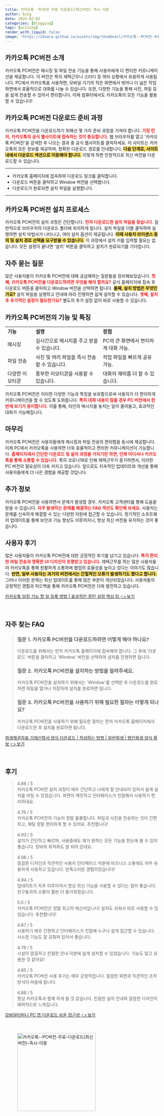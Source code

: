```yaml
---
title: 카카오톡  PC버전 무료 다운로드(최신버전) 즉시 이용
author: bing
date: 2025-02-02
categories: [Blogging]
tags: [writing]
render_with_liquid: false
image: 'https://24nara.github.io/assets/img/thumbnail/카카오톡--PC버전-무료-다운로드(최신버전)-즉시-이용.webp'
---
```



<h2 id='카카오톡_PC버전_소개'>카카오톡 PC버전 소개</h2>

<p>카카오톡 PC버전은 메시징 및 파일 전송 기능을 통해 사용자에게 더 편리한 커뮤니케이션을 제공합니다. 이 버전은 특히 재택근무나 스터디 등 여러 상황에서 유용하게 사용됩니다. PC에서 카카오톡을 사용하면, 모바일 기기의 작은 화면에서 벗어나 더 넓은 작업 화면에서 효율적으로 대화를 나눌 수 있습니다. 또한, 다양한 기능을 통해 사진, 파일 등을 쉽게 전송할 수 있어서 편리합니다. 이제 컴퓨터에서도 카카오톡의 모든 기능을 활용할 수 있습니다!</p>

<h2 id='다운로드_준비_과정'>카카오톡 PC버전 다운로드 준비 과정</h2>

<p>카카오톡 PC버전을 다운로드하기 위해선 몇 가지 준비 과정을 거쳐야 합니다. <b><span style="color: #ee2323;">가장 먼저, 카카오톡의 공식 웹사이트에 접속하는 것이 중요합니다.</span></b> 웹 브라우저를 열고 '카카오톡 PC버전'을 검색한 후 나오는 결과 중 공식 웹사이트를 클릭하세요. 이 사이트는 카카오톡의 모든 정보를 제공하며, 정확한 다운로드 경로를 안내합니다. <b><span style="background-color: #ffe066;">다음 단계로, 사이트 내에서 다운로드 섹션으로 이동해야 합니다.</span></b> 이렇게 하면 안정적으로 최신 버전을 다운로드할 수 있습니다.</p>

<hr />

<ul>
    <li>카카오톡 홈페이지에 접속하여 다운로드 링크를 클릭합니다.</li>
    <li>다운로드 버튼을 클릭하고 Window 버전을 선택합니다.</li>
    <li>다운로드가 완료되면 설치 파일을 실행합니다.</li>
</ul>

<hr />

<h2 id='설치_프로세스'>카카오톡 PC버전 설치 프로세스</h2>

<p>카카오톡 PC버전의 설치 과정은 간단합니다. <b><span style="color: #ee2323;">먼저 다운로드한 설치 파일을 찾습니다.</span></b> 일반적으로 브라우저의 다운로드 폴더에 위치하게 됩니다. 설치 파일을 더블 클릭하여 실행하면 설치 마법사가 나타나고, 여러 설치 옵션이 제공됩니다. <b><span style="background-color: #ffe066;">이때 사용자 라이센스 동의 및 설치 경로 선택을 요구받을 수 있습니다.</span></b> 이 과정에서 설치 키를 입력할 필요는 없습니다. 모든 설정이 끝나면 '설치' 버튼을 클릭하고 설치가 완료되기를 기다립니다.</p>

<h2 id='자주묻는_질문'>자주 묻는 질문</h2>

<p>많은 사용자들이 카카오톡 PC버전에 대해 궁금해하는 질문들을 정리해보았습니다. <b><span style="color: #ee2323;">첫째, 카카오톡 PC버전을 다운로드하려면 무엇을 해야 할까요?</span></b> 공식 홈페이지에 접속 후 다운로드 버튼을 클릭하고 Window 버전을 선택하면 됩니다. <b><span style="background-color: #ffe066;">둘째, 설치 방법은 무엇인가요?</span></b> 설치 파일을 실행하고 안내에 따라 진행하면 쉽게 설치할 수 있습니다. <b><span style="color: #ee2323;">셋째, 설치 후 추가적인 설정이 필요한가요?</span></b> 별도의 추가 설정 없이 바로 사용할 수 있습니다.</p>

<h2 id='기능_및_특징'>카카오톡 PC버전의 기능 및 특징</h2>

<table>
    <tr>
        <td><b>기능</b></td>
        <td><b>설명</b></td>
        <td><b>장점</b></td>
    </tr>
    <tr>
        <td>메시징</td>
        <td>실시간으로 메시지를 주고 받을 수 있습니다.</td>
        <td>PC의 큰 화면에서 편리하게 대화 가능.</td>
    </tr>
    <tr>
        <td>파일 전송</td>
        <td>사진 및 여러 파일을 즉시 전송할 수 있습니다.</td>
        <td>작업 파일을 빠르게 공유 가능.</td>
    </tr>
    <tr>
        <td>다양한 이모티콘</td>
        <td>풍부한 이모티콘을 사용할 수 있습니다.</td>
        <td>대화의 재미를 더 할 수 있습니다.</td>
    </tr>
</table>

<p>카카오톡 PC버전은 이러한 다양한 기능과 특징을 보유함으로써 사용자가 더 편리하게 커뮤니케이션을 할 수 있도록 도와줍니다. <b><span style="color: #ee2323;">특히 대화 내용이 많을 경우 PC 버전에서 한 번에 보기가 용이합니다.</span></b> 이를 통해, 타인의 메시지를 놓치는 일이 줄어들고, 효과적인 대화가 가능해집니다.</p>

<h2 id='마무리'>마무리</h2>

<p>카카오톡 PC버전은 사용자들에게 메시징과 파일 전송의 편리함을 동시에 제공합니다. 이제 PC에서 카카오톡을 사용하면 더욱 효율적이고 편리한 커뮤니케이션이 가능합니다. <b><span style="color: #ee2323;">홈페이지에서 간단한 다운로드 및 설치 과정을 거치기만 하면, 언제 어디서나 카카오톡을 통해 소통할 수 있습니다.</span></b> 특히 코로나19로 인해 재택근무가 증가하면서, 이러한 PC 버전의 필요성이 더욱 커지고 있습니다. 앞으로도 지속적인 업데이트와 개선을 통해 사용자들에게 더 나은 경험을 제공할 것입니다.</p>

<h2 id='추가정보'>추가 정보</h2>

<p>카카오톡 PC버전을 사용하면서 문제가 발생할 경우, 카카오톡 고객센터를 통해 도움을 받을 수 있습니다. <b><span style="color: #ee2323;">자주 발생하는 문제를 해결하는 FAQ 섹션도 확인해 보세요.</span></b> 사용자는 문제를 신속하게 해결할 수 있는 다양한 자원에 접근할 수 있습니다. 정기적인 소프트웨어 업데이트를 통해 보안과 기능 향상도 이루어지니, 항상 최신 버전을 유지하는 것이 좋습니다.</p>

<h2 id='사용자_후기'>사용자 후기</h2>

<p>많은 사용자들이 카카오톡 PC버전에 대한 긍정적인 후기를 남기고 있습니다. <b><span style="color: #ee2323;">특히 편리한 파일 전송과 명확한 UI 디자인이 호평받고 있습니다.</span></b> 재택근무를 하는 많은 사용자들이 카카오톡을 통해 원활하게 소통하며 협업의 효율성을 높이고 있다는 이야기도 많습니다. <b><span style="background-color: #ffe066;">반면, 일부 사용자는 과거의 버전에서는 간헐적인 오류가 발생하기도 했다고 합니다.</span></b> 그러나 이러한 문제는 최신 업데이트를 통해 많은 부분이 개선되었습니다. 사용자들의 긍정적인 경험과 피드백을 통해 카카오톡 PC버전은 더욱 발전하고 있습니다.</p>


<p><a class="click-button" title="카카오톡 일정 기능 할 일 등록 방법 | 효과적인 루틴 설정 핵심 팁" href="https://24nara.github.io/posts/%EC%B9%B4%EC%B9%B4%EC%98%A4%ED%86%A1-%EC%9D%BC%EC%A0%95-%EA%B8%B0%EB%8A%A5-%ED%95%A0-%EC%9D%BC-%EB%93%B1%EB%A1%9D-%EB%B0%A9%EB%B2%95-%ED%9A%A8%EA%B3%BC%EC%A0%81%EC%9D%B8-%EB%A3%A8%ED%8B%B4-%EC%84%A4%EC%A0%95-%ED%95%B5%EC%8B%AC-%ED%8C%81/" rel="dofollow">카카오톡 일정 기능 할 일 등록 방법 | 효과적인 루틴 설정 핵심 팁 👈 보기</a></p><br>
<h2 id='자주_찾는_FAQ'>자주 찾는 FAQ</h2>
<div itemscope="" itemtype="https://schema.org/FAQPage"> 
<blockquote> 
<div itemscope="" itemprop="mainEntity" itemtype="https://schema.org/Question"> 
<h3 itemprop="name">질문 1. 카카오톡 PC버전을 다운로드하려면 어떻게 해야 하나요?</h3> 
<div itemscope="" itemprop="acceptedAnswer" itemtype="https://schema.org/Answer"> 
<span itemprop="text"> 
<p>다운로드를 위해서는 먼저 카카오톡 홈페이지에 접속해야 합니다. 그 후에 '다운로드' 버튼을 클릭하고 'Window' 버전을 선택하여 설치를 진행하면 됩니다.</p> 
</span> 
</div> 
</div> 

<div itemscope="" itemprop="mainEntity" itemtype="https://schema.org/Question"> 
<h3 itemprop="name">질문 2. 카카오톡 PC버전을 설치하는 방법을 알려주세요.</h3> 
<div itemscope="" itemprop="acceptedAnswer" itemtype="https://schema.org/Answer"> 
<span itemprop="text"> 
<p>카카오톡 PC버전을 설치하기 위해서는 'Window'를 선택한 후 다운로드를 완료하면 파일을 열거나 저장하여 설치를 완료하면 됩니다.</p> 
</span> 
</div> 
</div> 

<div itemscope="" itemprop="mainEntity" itemtype="https://schema.org/Question"> 
<h3 itemprop="name">질문 3. 카카오톡 PC버전을 사용하기 위해 필요한 절차는 어떻게 되나요?</h3> 
<div itemscope="" itemprop="acceptedAnswer" itemtype="https://schema.org/Answer"> 
<span itemprop="text"> 
<p>카카오톡 PC버전을 사용하기 위해 필요한 절차는 먼저 카카오톡 홈페이지에서 다운로드한 후 설치를 완료하면 됩니다.</p> 
</span> 
</div> 
</div> 
</blockquote> 
</div>
<p><a class="click-button" title="회생채권자표 기재신청서 양식 다운로드 | 작성하는 방법 | 일반회생 | 법인회생 양식 확보" href="https://24nara.github.io/posts/%ED%9A%8C%EC%83%9D%EC%B1%84%EA%B6%8C%EC%9E%90%ED%91%9C-%EA%B8%B0%EC%9E%AC%EC%8B%A0%EC%B2%AD%EC%84%9C-%EC%96%91%EC%8B%9D-%EB%8B%A4%EC%9A%B4%EB%A1%9C%EB%93%9C-%EC%9E%91%EC%84%B1%ED%95%98%EB%8A%94-%EB%B0%A9%EB%B2%95-%EC%9D%BC%EB%B0%98%ED%9A%8C%EC%83%9D-%EB%B2%95%EC%9D%B8%ED%9A%8C%EC%83%9D-%EC%96%91%EC%8B%9D-%ED%99%95%EB%B3%B4/" rel="dofollow">회생채권자표 기재신청서 양식 다운로드 | 작성하는 방법 | 일반회생 | 법인회생 양식 확보 👈 보기</a></p><br>
<h2 id='후기'>후기</h2>
<div itemscope itemtype="https://schema.org/Product">
  <blockquote>
  <div itemprop="review" itemscope itemtype="https://schema.org/Review">
      <div itemprop="reviewRating" itemscope itemtype="https://schema.org/Rating"> <span itemprop="ratingValue">4.86</span> / <span itemprop="bestRating">5</span> </div>
      <span itemprop="reviewBody">카카오톡 PC버전 설치 과정이 매우 간단하고 나에게 잘 안내되어 있어서 쉽게 설치를 마칠 수 있었습니다. 화면이 깨끗하고 인터페이스가 친절해서 사용하기 편리하네요.</span>
  </div>
  <br>
  <div itemprop="review" itemscope itemtype="https://schema.org/Review">
      <div itemprop="reviewRating" itemscope itemtype="https://schema.org/Rating"> <span itemprop="ratingValue">4.76</span> / <span itemprop="bestRating">5</span> </div>
      <span itemprop="reviewBody">카카오톡 PC버전의 기능이 정말 훌륭합니다. 파일과 사진을 전송하는 것이 간편하고, 채팅 정말 편리하게 할 수 있어요. 추천합니다!</span>
  </div>
  <br>
  <div itemprop="review" itemscope itemtype="https://schema.org/Review">
      <div itemprop="reviewRating" itemscope itemtype="https://schema.org/Rating"> <span itemprop="ratingValue">4.93</span> / <span itemprop="bestRating">5</span> </div>
      <span itemprop="reviewBody">설치가 간단하고 빠르며, 사용중에도 제가 원하는 모든 기능을 한눈에 볼 수 있어 좋습니다. 장비와 최적화도 잘 되어 있네요.</span>
  </div>
  <br>
  <div itemprop="review" itemscope itemtype="https://schema.org/Review">
      <div itemprop="reviewRating" itemscope itemtype="https://schema.org/Rating"> <span itemprop="ratingValue">4.96</span> / <span itemprop="bestRating">5</span> </div>
      <span itemprop="reviewBody">깔끔한 디자인과 직관적인 사용자 인터페이스 덕분에 비즈니스 소통에도 아주 유용하게 사용하고 있습니다. 만족스러운 경험이었습니다!</span>
  </div>
  <br>
  <div itemprop="review" itemscope itemtype="https://schema.org/Review">
      <div itemprop="reviewRating" itemscope itemtype="https://schema.org/Rating"> <span itemprop="ratingValue">4.94</span> / <span itemprop="bestRating">5</span> </div>
      <span itemprop="reviewBody">업데이트가 자주 이루어져서 항상 최신 기능을 사용할 수 있다는 점이 좋습니다. 친구들과의 소통이 훨씬 더 즐거워졌습니다.</span>
  </div>
  <br>
  <div itemprop="review" itemscope itemtype="https://schema.org/Review">
      <div itemprop="reviewRating" itemscope itemtype="https://schema.org/Rating"> <span itemprop="ratingValue">5.0</span> / <span itemprop="bestRating">5</span> </div>
      <span itemprop="reviewBody">카카오톡 PC버전은 정말 최고의 메신저입니다! 설치도 쉬워서 바로 사용할 수 있었습니다. 추천합니다!</span>
  </div>
  <br>
  <div itemprop="review" itemscope itemtype="https://schema.org/Review">
      <div itemprop="reviewRating" itemscope itemtype="https://schema.org/Rating"> <span itemprop="ratingValue">4.87</span> / <span itemprop="bestRating">5</span> </div>
      <span itemprop="reviewBody">사용하기 매우 간편하고 인터페이스가 친절해 누구나 쉽게 접근할 수 있습니다. 사소한 기능도 잘 갖춰져 있어서 좋습니다.</span>
  </div>
  <br>
  <div itemprop="review" itemscope itemtype="https://schema.org/Review">
      <div itemprop="reviewRating" itemscope itemtype="https://schema.org/Rating"> <span itemprop="ratingValue">4.78</span> / <span itemprop="bestRating">5</span> </div>
      <span itemprop="reviewBody">시설이 깔끔하고 친절한 안내 덕분에 쉽게 설치할 수 있었습니다. 기능도 많고 유용한 것 같아요!</span>
  </div>
  <br>
  <div itemprop="review" itemscope itemtype="https://schema.org/Review">
      <div itemprop="reviewRating" itemscope itemtype="https://schema.org/Rating"> <span itemprop="ratingValue">4.85</span> / <span itemprop="bestRating">5</span> </div>
      <span itemprop="reviewBody">카카오톡 PC버전 사용 후기는 매우 긍정적입니다. 깔끔한 화면과 직관적인 조작 방식이 마음에 듭니다.</span>
  </div>
  <br>
  <div itemprop="review" itemscope itemtype="https://schema.org/Review">
      <div itemprop="reviewRating" itemscope itemtype="https://schema.org/Rating"> <span itemprop="ratingValue">4.88</span> / <span itemprop="bestRating">5</span> </div>
      <span itemprop="reviewBody">항상 카카오톡과 함께 하게 될 것 같습니다. 친절한 설치 안내와 깔끔한 디자인이 매력적으로 느껴집니다.</span>
  </div>
  </blockquote>
</div>
<p><a class="click-button" title="모바일티머니 PC 앱 다운로드 쉬운 접근성" href="https://24nara.github.io/posts/%EB%AA%A8%EB%B0%94%EC%9D%BC%ED%8B%B0%EB%A8%B8%EB%8B%88-PC-%EC%95%B1-%EB%8B%A4%EC%9A%B4%EB%A1%9C%EB%93%9C-%EC%89%AC%EC%9A%B4-%EC%A0%91%EA%B7%BC%EC%84%B1/" rel="dofollow">모바일티머니 PC 앱 다운로드 쉬운 접근성 👈 보기</a></p><br>
<figure class="image"><img src="https://24nara.github.io/assets/img/thumbnail/카카오톡--PC버전-무료-다운로드(최신버전)-즉시-이용.webp" alt="카카오톡--PC버전-무료-다운로드(최신버전)-즉시-이용" width="256" height="256"></figure>